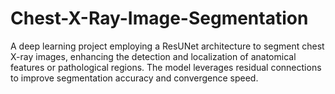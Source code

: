 # Chest-X-Ray-Image-Segmentation
A deep learning project employing a ResUNet architecture to segment chest X-ray images, enhancing the detection and localization of anatomical features or pathological regions. The model leverages residual connections to improve segmentation accuracy and convergence speed.
